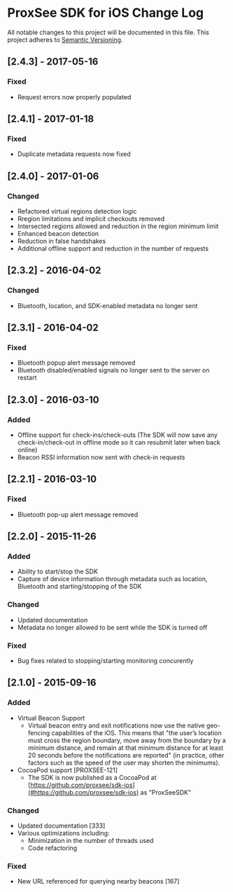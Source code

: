 # ProxSee SDK for iOS Change Log
All notable changes to this project will be documented in this file.
This project adheres to [Semantic Versioning](http://semver.org/).


## [2.4.3] - 2017-05-16
### Fixed
- Request errors now properly populated

## [2.4.1] - 2017-01-18
### Fixed
- Duplicate metadata requests now fixed

## [2.4.0] - 2017-01-06
### Changed
- Refactored virtual regions detection logic
- Rregion limitations and implicit checkouts removed
- Intersected regions allowed and reduction in the region minimum limit
- Enhanced beacon detection
- Reduction in false handshakes
- Additional offline support and reduction in the number of requests


## [2.3.2] - 2016-04-02
### Changed
- Bluetooth, location, and SDK-enabled metadata no longer sent

## [2.3.1] - 2016-04-02
### Fixed
- Bluetooth popup alert message removed
- Bluetooth disabled/enabled signals no longer sent to the server on restart

## [2.3.0] - 2016-03-10
### Added
- Offline support for check-ins/check-outs (The SDK will now save any check-in/check-out in offline mode so it can resubmit later when back online)
- Beacon RSSI information now sent with check-in requests

## [2.2.1] - 2016-03-10
### Fixed
- Bluetooth pop-up alert message removed

## [2.2.0] - 2015-11-26
### Added
- Ability to start/stop the SDK
- Capture of device information through metadata such as location, Bluetooth and starting/stopping of the SDK

### Changed
- Updated documentation 
- Metadata no longer allowed to be sent while the SDK is turned off

### Fixed
- Bug fixes related to stopping/starting monitoring concurently 

## [2.1.0] - 2015-09-16
### Added
- Virtual Beacon Support
    - Virtual beacon entry and exit notifications now use the native geo-fencing capabilities of the iOS. This means that "the user’s location must cross the region boundary, move away from the boundary by a minimum distance, and remain at that minimum distance for at least 20 seconds before the notifications are reported" (in practice, other factors such as the speed of the user may shorten the minimums).
- CocoaPod support [PROXSEE-121]
    - The SDK is now published as a CocoaPod at [https://github.com/proxsee/sdk-ios](#https://github.com/proxsee/sdk-ios) as "ProxSeeSDK" 

### Changed
- Updated documentation [333]
- Various optimizations including:
    - Minimization in the number of threads used
    - Code refactoring

### Fixed
- New URL referenced for querying nearby beacons [167]